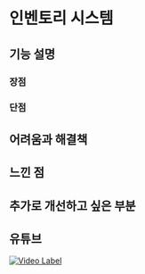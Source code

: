 # 인벤토리 시스템

## 기능 설명
 
 ### 장점

 ### 단점
 
## 어려움과 해결책
 
## 느낀 점
 
## 추가로 개선하고 싶은 부분
 
## 유튜브
 [![Video Label](http://img.youtube.com/vi/jvz1I47NaAM/0.jpg)](https://youtu.be/jvz1I47NaAM)
 
